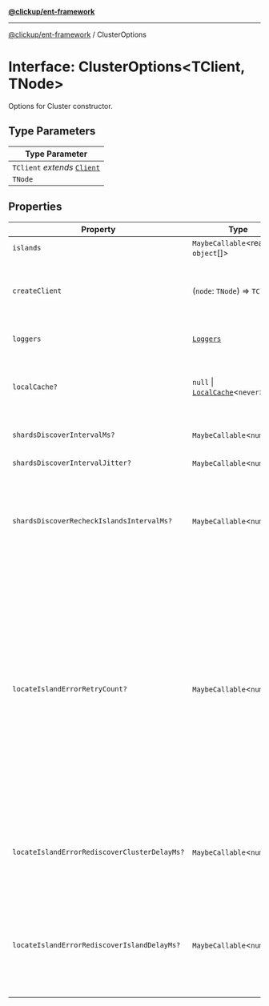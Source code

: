 [**@clickup/ent-framework**](../README.md)

***

[@clickup/ent-framework](../globals.md) / ClusterOptions

# Interface: ClusterOptions\<TClient, TNode\>

Options for Cluster constructor.

## Type Parameters

| Type Parameter |
| ------ |
| `TClient` *extends* [`Client`](../classes/Client.md) |
| `TNode` |

## Properties

| Property | Type | Description |
| ------ | ------ | ------ |
| `islands` | `MaybeCallable`\<readonly `object`[]\> | Islands configuration of the Cluster. |
| `createClient` | (`node`: `TNode`) => `TClient` | Given a node of some Island, instantiates a Client for this node. Called when a new node appears in the Cluster statically or dynamically. |
| `loggers` | [`Loggers`](Loggers.md) | Loggers to be injected into all Clients returned by createClient(). |
| `localCache?` | `null` \| [`LocalCache`](../classes/LocalCache.md)\<`never`\> | An instance of LocalCache which may be used for auxillary purposes when discovering Shards/Clients. |
| `shardsDiscoverIntervalMs?` | `MaybeCallable`\<`number`\> | How often to run Shards rediscovery in normal circumstances. |
| `shardsDiscoverIntervalJitter?` | `MaybeCallable`\<`number`\> | Jitter for shardsDiscoverIntervalMs. |
| `shardsDiscoverRecheckIslandsIntervalMs?` | `MaybeCallable`\<`number`\> | How often to recheck for changes in options.islands (typically, often, since it's assumed that options.islands calculation is cheap). If the Cluster configuration is changed, then we trigger rediscovery ASAP. |
| `locateIslandErrorRetryCount?` | `MaybeCallable`\<`number`\> | Used in the following situations: 1. If we think that we know Island of a particular Shard, but an attempt to access it fails, this means that maybe the Shard is migrating to another Island. In this case, we wait a bit and retry that many times. We should not do it too many times though, because all DB requests will be blocked waiting for the resolution. 2. If we sent a write request to a Client, but it appeared that this Client is a replica, and the master moved to some other Client. In this case, we wait a bit and ping all Clients of the Island to refresh, who is master and who is replica. |
| `locateIslandErrorRediscoverClusterDelayMs?` | `MaybeCallable`\<`number`\> | How much time to wait before we retry rediscovering the entire Cluster. The time here should be just enough to wait for switching the Shard from one Island to another (typically quick). |
| `locateIslandErrorRediscoverIslandDelayMs?` | `MaybeCallable`\<`number`\> | How much time to wait before sending discover requests to all Clients of the Island trying to find the new master. The time here may reach several seconds, since some DBs shut down the old master and promote some replica to it not simultaneously. |
